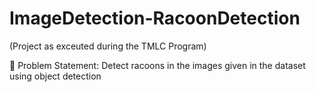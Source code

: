# ImageDetection-RacoonDetection

(Project as exceuted during the TMLC Program)

 🧭 Problem Statement: Detect racoons in the images given in the dataset using object detection
